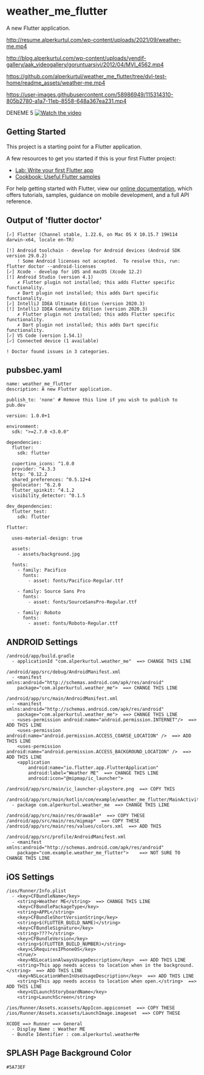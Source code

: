 # weather_me_flutter

A new Flutter application.

http://resume.alperkurtul.com/wp-content/uploads/2021/09/weather-me.mp4

http://blog.alperkurtul.com/wp-content/uploads/yendif-gallery/aak_videogallery/goruntuarsivi/2012/04/MVI_4562.mp4

https://github.com/alperkurtul/weather_me_flutter/tree/dvl-test-home/readme_assets/weather-me.mp4

https://user-images.githubusercontent.com/58986949/115314310-805b2780-a1a7-11eb-8558-648a367ea231.mp4

DENEME 5
[![Watch the video](https://img.youtube.com/vi/T-D1KVIuvjA/maxresdefault.jpg)](https://youtu.be/T-D1KVIuvjA)



## Getting Started

This project is a starting point for a Flutter application.

A few resources to get you started if this is your first Flutter project:

- [Lab: Write your first Flutter app](https://flutter.dev/docs/get-started/codelab)
- [Cookbook: Useful Flutter samples](https://flutter.dev/docs/cookbook)

For help getting started with Flutter, view our
[online documentation](https://flutter.dev/docs), which offers tutorials,
samples, guidance on mobile development, and a full API reference.

## Output of 'flutter doctor'
```
[✓] Flutter (Channel stable, 1.22.6, on Mac OS X 10.15.7 19H114 darwin-x64, locale en-TR)

[!] Android toolchain - develop for Android devices (Android SDK version 29.0.2)
    ! Some Android licenses not accepted.  To resolve this, run: flutter doctor --android-licenses
[✓] Xcode - develop for iOS and macOS (Xcode 12.2)
[!] Android Studio (version 4.1)
    ✗ Flutter plugin not installed; this adds Flutter specific functionality.
    ✗ Dart plugin not installed; this adds Dart specific functionality.
[✓] IntelliJ IDEA Ultimate Edition (version 2020.3)
[!] IntelliJ IDEA Community Edition (version 2020.3)
    ✗ Flutter plugin not installed; this adds Flutter specific functionality.
    ✗ Dart plugin not installed; this adds Dart specific functionality.
[✓] VS Code (version 1.54.1)
[✓] Connected device (1 available)

! Doctor found issues in 3 categories.
```

## pubsbec.yaml

```
name: weather_me_flutter
description: A new Flutter application.

publish_to: 'none' # Remove this line if you wish to publish to pub.dev

version: 1.0.0+1

environment:
  sdk: ">=2.7.0 <3.0.0"

dependencies:
  flutter:
    sdk: flutter

  cupertino_icons: ^1.0.0
  provider: ^4.3.3
  http: ^0.12.2
  shared_preferences: ^0.5.12+4
  geolocator: ^6.2.0
  flutter_spinkit: ^4.1.2
  visibility_detector: ^0.1.5

dev_dependencies:
  flutter_test:
    sdk: flutter

flutter:

  uses-material-design: true

  assets:
    - assets/background.jpg

  fonts:
    - family: Pacifico
      fonts:
        - asset: fonts/Pacifico-Regular.ttf

    - family: Source Sans Pro
      fonts:
        - asset: fonts/SourceSansPro-Regular.ttf

    - family: Roboto
      fonts:
        - asset: fonts/Roboto-Regular.ttf
```

## ANDROID Settings
```
/android/app/build.gradle
  - applicationId "com.alperkurtul.weather_me"  ==> CHANGE THIS LINE
```

```
/android/app/src/debug/AndroidManifest.xml
  - <manifest xmlns:android="http://schemas.android.com/apk/res/android"
    package="com.alperkurtul.weather_me">  ==> CHANGE THIS LINE
```

```
/android/app/src/main/AndroidManifest.xml
  - <manifest xmlns:android="http://schemas.android.com/apk/res/android"
    package="com.alperkurtul.weather_me">  ==> CHANGE THIS LINE
  - <uses-permission android:name="android.permission.INTERNET"/>  ==> ADD THIS LINE
    <uses-permission android:name="android.permission.ACCESS_COARSE_LOCATION" />  ==> ADD THIS LINE
    <uses-permission android:name="android.permission.ACCESS_BACKGROUND_LOCATION" />  ==> ADD THIS LINE
    <application
        android:name="io.flutter.app.FlutterApplication"
        android:label="Weather ME"  ==> CHANGE THIS LINE
        android:icon="@mipmap/ic_launcher">
```

```
/android/app/src/main/ic_launcher-playstore.png  ==> COPY THIS
```

```
/android/app/src/main/kotlin/com/example/weather_me_flutter/MainActivity.kt
  - package com.alperkurtul.weather_me  ==> CHANGE THIS LINE
```

```
/android/app/src/main/res/drawable*  ==> COPY THESE
/android/app/src/main/res/mipmap*  ==> COPY THESE
/android/app/src/main/res/values/colors.xml  ==> ADD THIS
```

```
/android/app/src/profile/AndroidManifest.xml
  - <manifest xmlns:android="http://schemas.android.com/apk/res/android"
    package="com.example.weather_me_flutter">    ==> NOT SURE TO CHANGE THIS LINE
```

## iOS Settings

```
/ios/Runner/Info.plist
  - <key>CFBundleName</key>
	<string>Weather ME</string>  ==> CHANGE THIS LINE
	<key>CFBundlePackageType</key>
	<string>APPL</string>
	<key>CFBundleShortVersionString</key>
	<string>$(FLUTTER_BUILD_NAME)</string>
	<key>CFBundleSignature</key>
	<string>????</string>
	<key>CFBundleVersion</key>
	<string>$(FLUTTER_BUILD_NUMBER)</string>
	<key>LSRequiresIPhoneOS</key>
	<true/>
	<key>NSLocationAlwaysUsageDescription</key>  ==> ADD THIS LINE
	<string>This app needs access to location when in the background.</string>  ==> ADD THIS LINE
	<key>NSLocationWhenInUseUsageDescription</key>  ==> ADD THIS LINE
	<string>This app needs access to location when open.</string>  ==> ADD THIS LINE
	<key>UILaunchStoryboardName</key>
	<string>LaunchScreen</string>
```

```
/ios/Runner/Assets.xcassets/AppIcon.appiconset  ==> COPY THESE
/ios/Runner/Assets.xcassets/LaunchImage.imageset  ==> COPY THESE
```

```
XCODE ==> Runner ==> General
  - Display Name : Weather ME
  - Bundle Identifier : com.alperkurtul.weatherMe
```

## SPLASH Page Background Color

`#5A73EF`